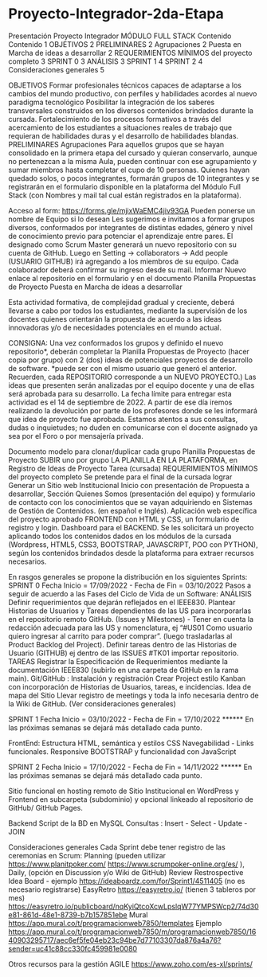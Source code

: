 # Proyecto-Integrador-2da-Etapa

Presentación Proyecto Integrador MÓDULO FULL STACK Contenido Contenido 1 OBJETIVOS 2 PRELIMINARES 2 Agrupaciones 2 Puesta en Marcha de ideas a desarrollar 2 REQUERIMIENTOS MÍNIMOS del proyecto completo 3 SPRINT 0 3 ANÁLISIS 3 SPRINT 1 4 SPRINT 2 4 Consideraciones generales 5

OBJETIVOS Formar profesionales técnicos capaces de adaptarse a los cambios del mundo productivo, con perfiles y habilidades acordes al nuevo paradigma tecnológico Posibilitar la integración de los saberes transversales construidos en los diversos contenidos brindados durante la cursada. Fortalecimiento de los procesos formativos a través del acercamiento de los estudiantes a situaciones reales de trabajo que requieran de habilidades duras y el desarrollo de habilidades blandas. PRELIMINARES Agrupaciones Para aquellos grupos que se hayan consolidado en la primera etapa del cursado y quieran conservarlo, aunque no pertenezcan a la misma Aula, pueden continuar con ese agrupamiento y sumar miembros hasta completar el cupo de 10 personas. Quienes hayan quedado solos, o pocos integrantes, formarán grupos de 10 integrantes y se registrarán en el formulario disponible en la plataforma del Módulo Full Stack (con Nombres y mail tal cual están registrados en la plataforma).

Acceso al form: https://forms.gle/mjixWaEMC4jiv93GA Pueden ponerse un nombre de Equipo si lo desean Les sugerimos e invitamos a formar grupos diversos, conformados por integrantes de distintas edades, género y nivel de conocimiento previo para potenciar el aprendizaje entre pares. El designado como Scrum Master generará un nuevo repositorio con su cuenta de GitHub. Luego en Setting -> collaborators -> Add people (USUARIO GITHUB) irá agregando a los miembros de su equipo. Cada colaborador deberá confirmar su ingreso desde su mail. Informar Nuevo enlace al repositorio en el formulario y en el documento Planilla Propuestas de Proyecto Puesta en Marcha de ideas a desarrollar

Esta actividad formativa, de complejidad gradual y creciente, deberá llevarse a cabo por todos los estudiantes, mediante la supervisión de los docentes quienes orientarán la propuesta de acuerdo a las ideas innovadoras y/o de necesidades potenciales en el mundo actual.

CONSIGNA: Una vez conformados los grupos y definido el nuevo repositorio*, deberán completar la Planilla Propuestas de Proyecto (hacer copia por grupo) con 2 (dos) ideas de potenciales proyectos de desarrollo de software.
*puede ser con el mismo usuario que generó el anterior. Recuerden, cada REPOSITORIO corresponde a un NUEVO PROYECTO.) Las ideas que presenten serán analizadas por el equipo docente y una de ellas será aprobada para su desarrollo. La fecha límite para entregar esta actividad es el 14 de septiembre de 2022. A partir de ese día iremos realizando la devolución por parte de los profesores donde se les informará que idea de proyecto fue aprobada. Estamos atentos a sus consultas, dudas o inquietudes; no duden en comunicarse con el docente asignado ya sea por el Foro o por mensajería privada.

Documento modelo para clonar/duplicar cada grupo Planilla Propuestas de Proyecto SUBIR uno por grupo LA PLANILLA EN LA PLATAFORMA, en Registro de Ideas de Proyecto Tarea (cursada) REQUERIMIENTOS MÍNIMOS del proyecto completo Se pretende para el final de la cursada lograr Generar un Sitio web Institucional Inicio con presentación de Propuesta a desarrollar, Sección Quienes Somos (presentación del equipo) y formulario de contacto con los conocimientos que se vayan adquiriendo en Sistemas de Gestión de Contenidos. (en español e Inglés). Aplicación web específica del proyecto aprobado FRONTEND con HTML y CSS, un formulario de registro y login. Dashboard para el BACKEND. Se les solicitará un proyecto aplicando todos los contenidos dados en los módulos de la cursada (Wordpress, HTML5, CSS3, BOOTSTRAP, JAVASCRIPT, POO con PYTHON), según los contenidos brindados desde la plataforma para extraer recursos necesarios.

En rasgos generales se propone la distribución en los siguientes Sprints: SPRINT 0 Fecha Inicio = 17/09/2022 - Fecha de Fin = 03/10/2022 Pasos a seguir de acuerdo a las Fases del Ciclo de Vida de un Software: ANÁLISIS Definir requerimientos que dejarán reflejados en el IEEE830. Plantear Historias de Usuarios y Tareas dependientes de las US para incorporarlas en el repositorio remoto GitHub. (Issues y Milestones) - Tener en cuenta la redacción adecuada para las US y nomenclatura, ej “#US01 Como usuario quiero ingresar al carrito para poder comprar”. (luego trasladarlas al Product Backlog del Project). Definir tareas dentro de las Historias de Usuario (GITHUB) ej dentro de las ISSUES #TK01 importar repositorio. TAREAS Registrar la Especificación de Requerimientos mediante la documentación IEEE830 (subirlo en una carpeta de GitHub en la rama main). Git/GitHub : Instalación y registración Crear Project estilo Kanban con incorporación de Historias de Usuarios, tareas, e incidencias. Idea de mapa del Sitio Llevar registro de meetings y toda la info necesaria dentro de la Wiki de GitHub. (Ver consideraciones generales)

SPRINT 1 Fecha Inicio = 03/10/2022 - Fecha de Fin = 17/10/2022 ****** En las próximas semanas se dejará más detallado cada punto.

FrontEnd: Estructura HTML, semántica y estilos CSS Navegabilidad - Links funcionales. Responsive BOOTSTRAP y funcionalidad con JavaScript

SPRINT 2 Fecha Inicio = 17/10/2022 - Fecha de Fin = 14/11/2022 ****** En las próximas semanas se dejará más detallado cada punto.

Sitio funcional en hosting remoto de Sitio Institucional en WordPress y Frontend en subcarpeta (subdominio) y opcional linkeado al repositorio de GitHub/ GitHub Pages.

Backend Script de la BD en MySQL Consultas : Insert - Select - Update - JOIN

Consideraciones generales Cada Sprint debe tener registro de las ceremonias en Scrum: Planning (pueden utilizar https://www.planitpoker.com/ https://www.scrumpoker-online.org/es/ ), Daily, (opción en Discussion y/o Wiki de GitHub) Review Restrospective Idea Board - ejemplo https://ideaboardz.com/for/Sprint1/4511405 (no es necesario registrarse) EasyRetro https://easyretro.io/ (tienen 3 tableros por mes) https://easyretro.io/publicboard/nqKyiQtcoXcwLpslqW77YMPSWcp2/74d30e81-861d-48e1-8739-b7b157851ebe Mural https://app.mural.co/t/programacionweb7850/templates Ejemplo https://app.mural.co/t/programacionweb7850/m/programacionweb7850/1640903295717/aec6ef5fe04eb23c94be7d77103307da876a4a76?sender=uc41c88cc330fc459981e0080

Otros recursos para la gestión AGILE https://www.zoho.com/es-xl/sprints/
